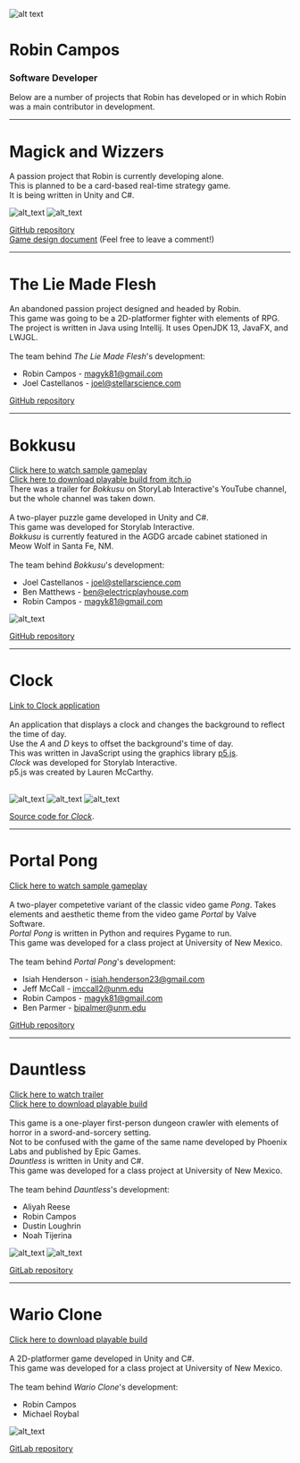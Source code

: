 [robin]: https://i.ibb.co/3Y49X09/me-circle-small.png
[wizzers_shot_1]: https://i.ibb.co/JvzbFvB/board.png
[wizzers_shot_2]: https://i.ibb.co/Wg9kTVB/hand-smaller-cards.png
[bokkusu_shot]: https://img.itch.zone/aW1nLzM0MTU3ODkucG5n/original/TnGDPw.png
[clock_shot_1]: https://i.ibb.co/hD8rZMb/clock-01-small.png
[clock_shot_2]: https://i.ibb.co/y02BvjF/clock-02-small.png
[clock_shot_3]: https://i.ibb.co/XbqPz1F/clock-03-small.png
[dauntless_shot_1]: https://i.ibb.co/bNM5C2Z/dauntless-01.png
[dauntless_shot_2]: https://i.ibb.co/TMxmCF4/dauntless-02.png
[wario_shot]: https://i.ibb.co/60zQ84t/wario.png

![alt text][robin]

# Robin Campos
### Software Developer

<p>Below are a number of projects that Robin has developed or in which Robin was a main contributor in development.</p>

___

# Magick and Wizzers
A passion project that Robin is currently developing alone.<br>
This is planned to be a card-based real-time strategy game.<br>
It is being written in Unity and C#.<br>

![alt_text][wizzers_shot_1]
![alt_text][wizzers_shot_2]

[GitHub repository](https://github.com/magyk81/Magick_and_Wizzers)<br>
[Game design document](https://docs.google.com/document/d/1Lq5RKvm81bv_P5wICxD30iqIaK_AYjShUu8tdKCvsDg/edit?usp=sharing) (Feel free to leave a comment!)

---

# The Lie Made Flesh
An abandoned passion project designed and headed by Robin.<br>
This game was going to be a 2D-platformer fighter with elements of RPG.<br>
The project is written in Java using Intellij. It uses OpenJDK 13, JavaFX, and LWJGL.<br><br>
The team behind *The Lie Made Flesh*'s development:
+ Robin Campos - magyk81@gmail.com
+ Joel Castellanos - joel@stellarscience.com

[GitHub repository](https://github.com/magyk81/Droserogis)

___

# Bokkusu
[Click here to watch sample gameplay](https://youtu.be/Cv-jjsrRf2E)<br>
[Click here to download playable build from itch.io](https://magyk81.itch.io/bokkusu)<br>
There was a trailer for *Bokkusu* on StoryLab Interactive's YouTube channel, but the whole channel was taken down.<br><br>
A two-player puzzle game developed in Unity and C#.<br>
This game was developed for Storylab Interactive.<br>
*Bokkusu* is currently featured in the AGDG arcade cabinet stationed in Meow Wolf in Santa Fe, NM.<br><br>
The team behind *Bokkusu*'s development:
+ Joel Castellanos - joel@stellarscience.com
+ Ben Matthews - ben@electricplayhouse.com
+ Robin Campos - magyk81@gmail.com

![alt_text][bokkusu_shot]

[GitHub repository](https://github.com/castellanos70/Bokkusu)

___

# Clock
[Link to Clock application](https://magyk81.github.io/Clock/index.html)<br><br>
An application that displays a clock and changes the background to reflect the time of day.<br>
Use the *A* and *D* keys to offset the background's time of day.<br>
This was written in JavaScript using the graphics library [p5.js](p5js.org).<br>
*Clock* was developed for Storylab Interactive.<br>
p5.js was created by Lauren McCarthy.<br><br>

![alt_text][clock_shot_1]
![alt_text][clock_shot_2]
![alt_text][clock_shot_3]

[Source code for *Clock*](https://github.com/magyk81/magyk81.github.io/tree/master/Clock).

___

# Portal Pong
[Click here to watch sample gameplay](http://www.youtube.com/watch?v=5LbnfjEFXmo)<br><br>
A two-player competetive variant of the classic video game *Pong*. Takes elements and aesthetic theme from the video game *Portal* by Valve Software.<br>
*Portal Pong* is written in Python and requires Pygame to run.<br>
This game was developed for a class project at University of New Mexico.<br><br>
The team behind *Portal Pong*'s development:
+ Isiah Henderson - isiah.henderson23@gmail.com
+ Jeff McCall - imccall2@unm.edu
+ Robin Campos - magyk81@gmail.com
+ Ben Parmer - bipalmer@unm.edu

[GitHub repository](https://github.com/magyk81/Portal_Pong)

___

# Dauntless
[Click here to watch trailer](https://www.youtube.com/watch?v=UHjMnWaz_J8)<br>
[Click here to download playable build](http://www.mediafire.com/file/e18abd02h99cn6l/Dauntless_build.zip/file)<br><br>
This game is a one-player first-person dungeon crawler with elements of horror in a sword-and-sorcery setting.<br>
Not to be confused with the game of the same name developed by Phoenix Labs and published by Epic Games.<br>
*Dauntless* is written in Unity and C#.<br>
This game was developed for a class project at University of New Mexico.<br><br>
The team behind *Dauntless*'s development:
+ Aliyah Reese
+ Robin Campos
+ Dustin Loughrin
+ Noah Tijerina

![alt_text][dauntless_shot_1]
![alt_text][dauntless_shot_2]

[GitLab repository](https://gitlab.com/magyk81/Dauntless)

___

# Wario Clone
[Click here to download playable build](http://www.mediafire.com/file/e3ejf6scksfxdfr/Wario_Clone.zip/file)<br><br>
A 2D-platformer game developed in Unity and C#.<br>
This game was developed for a class project at University of New Mexico.<br><br>
The team behind *Wario Clone*'s development:
+ Robin Campos
+ Michael Roybal

![alt_text][wario_shot]

[GitLab repository](https://gitlab.com/magyk81/Wario_Clone)
